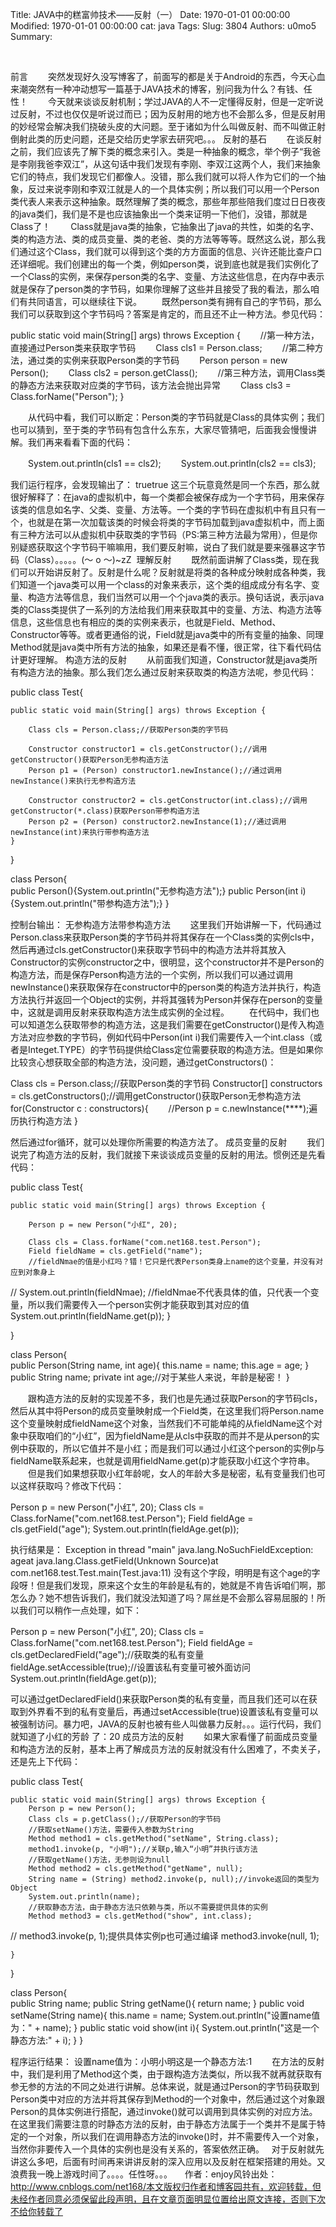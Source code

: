 Title: JAVA中的糕富帅技术——反射（一）
Date: 1970-01-01 00:00:00
Modified: 1970-01-01 00:00:00
cat: java
Tags: 
Slug: 3804
Authors: u0mo5 
Summary: 


 


前言
　　突然发现好久没写博客了，前面写的都是关于Android的东西，今天心血来潮突然有一种冲动想写一篇基于JAVA技术的博客，别问我为什么？有钱、任性！
　　今天就来谈谈反射机制；学过JAVA的人不一定懂得反射，但是一定听说过反射，不过也仅仅是听说过而已；因为反射用的地方也不会那么多，但是反射用的妙经常会解决我们挠破头皮的大问题。至于诸如为什么叫做反射、而不叫做正射倒射此类的历史问题，还是交给历史学家去研究吧。。。
反射的基石
　　在谈反射之前，我们应该先了解下类的概念来引入。类是一种抽象的概念，举个例子“我爸是李刚我爸李双江”，从这句话中我们发现有李刚、李双江这两个人，我们来抽象它们的特点，我们发现它们都像人。没错，那么我们就可以将人作为它们的一个抽象，反过来说李刚和李双江就是人的一个具体实例；所以我们可以用一个Person类代表人来表示这种抽象。既然理解了类的概念，那些年那些陪我们度过日日夜夜的java类们，我们是不是也应该抽象出一个类来证明一下他们，没错，那就是Class了！
　　Class就是java类的抽象，它抽象出了java的共性，如类的名字、类的构造方法、类的成员变量、类的老爸、类的方法等等等。既然这么说，那么我们通过这个Class，我们就可以得到这个类的方方面面的信息、兴许还能比查户口还详细呢。我们创建出的每一个类，例如person类，说到底也就是我们实例化了一个Class的实例，来保存person类的名字、变量、方法这些信息，在内存中表示就是保存了person类的字节码，如果你理解了这些并且接受了我的看法，那么咱们有共同语言，可以继续往下说。
　　既然person类有拥有自己的字节码，那么我们可以获取到这个字节码吗？答案是肯定的，而且还不止一种方法。参见代码：


public static void main(String[] args) throws Exception {
　　//第一种方法，直接通过Person类来获取字节码
　　Class cls1 = Person.class;
　　//第二种方法，通过类的实例来获取Person类的字节码
　　Person person = new Person();
　　Class cls2 = person.getClass();
　　//第三种方法，调用Class类的静态方法来获取对应类的字节码，该方法会抛出异常
　　Class cls3 = Class.forName("Person");
}


　　从代码中看，我们可以断定：Person类的字节码就是Class的具体实例；我们也可以猜到，至于类的字节码有包含什么东东，大家尽管猜吧，后面我会慢慢讲解。我们再来看看下面的代码：

　　System.out.println(cls1 == cls2);
　　System.out.println(cls2 == cls3);

我们运行程序，会发现输出了：
truetrue
这三个玩意竟然是同一个东西，那么就很好解释了：在java的虚拟机中，每一个类都会被保存成为一个字节码，用来保存该类的信息如名字、父类、变量、方法等。一个类的字节码在虚拟机中有且只有一个，也就是在第一次加载该类的时候会将类的字节码加载到java虚拟机中，而上面有三种方法可以从虚拟机中获取类的字节码（PS:第三种方法最为常用），但是你别疑惑获取这个字节码干嘛嘛用，我们要反射嘛，说白了我们就是要来强暴这字节码（Class）。。。。。(～ o ～)~zZ
 理解反射
　　既然前面讲解了Class类，现在我们可以开始讲反射了。反射是什么呢？反射就是将类的各种成分映射成各种类，我们知道一个java类可以用一个class的对象来表示，这个类的组成成分有名字、变量、构造方法等信息，我们当然可以用一个个java类的表示。换句话说，表示java类的Class类提供了一系列的方法给我们用来获取其中的变量、方法、构造方法等信息，这些信息也有相应的类的实例来表示，也就是Field、Method、Constructor等等。或者更通俗的说，Field就是java类中的所有变量的抽象、同理Method就是java类中所有方法的抽象，如果还是看不懂，很正常，往下看代码估计更好理解。
构造方法的反射
　　从前面我们知道，Constructor就是java类所有构造方法的抽象。那么我们怎么通过反射来获取类的构造方法呢，参见代码：


public class Test{
    
    public static void main(String[] args) throws Exception {
        
        Class cls = Person.class;//获取Person类的字节码
        
        Constructor constructor1 = cls.getConstructor();//调用getConstructor()获取Person无参构造方法
        Person p1 = (Person) constructor1.newInstance();//通过调用newInstance()来执行无参构造方法
        
        Constructor constructor2 = cls.getConstructor(int.class);//调用getConstructor(*.class)获取Person带参构造方法
        Person p2 = (Person) constructor2.newInstance(1);//通过调用newInstance(int)来执行带参构造方法
    }

}

class Person{    
    public Person(){System.out.println("无参构造方法");}
    public Person(int i){System.out.println("带参构造方法");}
}


控制台输出：
无参构造方法带参构造方法
　　这里我们开始讲解一下，代码通过Person.class来获取Person类的字节码并将其保存在一个Class类的实例cls中，然后再通过cls.getConstructor()来获取字节码中的构造方法并将其放入Constructor的实例constructor之中，很明显，这个constructor并不是Person的构造方法，而是保存Person构造方法的一个实例，所以我们可以通过调用newInstance()来获取保存在constructor中的person类的构造方法并执行，构造方法执行并返回一个Object的实例，并将其强转为Person并保存在person的变量中，这就是调用反射来获取构造方法生成实例的全过程。
　　在代码中，我们也可以知道怎么获取带参的构造方法，这是我们需要在getConstructor()是传入构造方法对应参数的字节码，例如代码中Person(int i)我们需要传入一个int.class（或者是Integet.TYPE）的字节码提供给Class定位需要获取的构造方法。但是如果你比较贪心想获取全部的构造方法，没问题，通过getConstructors()：

Class cls = Person.class;//获取Person类的字节码
Constructor[] constructors = cls.getConstructors();//调用getConstructor()获取Person无参构造方法
for(Constructor c : constructors){
　　//Person p = c.newInstance(****);遍历执行构造方法
}

然后通过for循环，就可以处理你所需要的构造方法了。
成员变量的反射
　　我们说完了构造方法的反射，我们就接下来谈谈成员变量的反射的用法。惯例还是先看代码：


public class Test{
    
    public static void main(String[] args) throws Exception {
        
        Person p = new Person("小红", 20);
        
        Class cls = Class.forName("com.net168.test.Person");
        Field fieldName = cls.getField("name");
        //fieldNmae的值是小红吗？错！它只是代表Person类身上name的这个变量，并没有对应到对象身上
//        System.out.println(fieldNmae); 
        //fieldNmae不代表具体的值，只代表一个变量，所以我们需要传入一个person实例才能获取到其对应的值
        System.out.println(fieldName.get(p));
    }

}

class Person{    
    public Person(String name, int age){
        this.name = name;
        this.age = age;
    }
    public String name;
    private int age;//对于某些人来说，年龄是秘密！
}


　　跟构造方法的反射的实现差不多，我们也是先通过获取Person的字节码cls，然后从其中将Person的成员变量映射成一个Field类，在这里我们将Person.name这个变量映射成fieldName这个对象，当然我们不可能单纯的从fieldName这个对象中获取咱们的“小红”，因为fieldName是从cls中获取的而并不是从person的实例中获取的，所以它值并不是小红；而是我们可以通过小红这个person的实例p与fieldName联系起来，也就是调用fieldName.get(p)才能获取小红这个字符串。
　　但是我们如果想获取小红年龄呢，女人的年龄大多是秘密，私有变量我们也可以这样获取吗？修改下代码：

Person p = new Person("小红", 20);
Class cls = Class.forName("com.net168.test.Person");
Field fieldAge = cls.getField("age");
System.out.println(fieldAge.get(p));

执行结果是：
Exception in thread "main" java.lang.NoSuchFieldException: ageat java.lang.Class.getField(Unknown Source)at com.net168.test.Test.main(Test.java:11)
没有这个字段，明明是有这个age的字段呀！但是我们发现，原来这个女生的年龄是私有的，她就是不肯告诉咱们啊，那怎么办？她不想告诉我们，我们就没法知道了吗？屌丝是不会那么容易屈服的！所以我们可以稍作一点处理，如下：

Person p = new Person("小红", 20);
Class cls = Class.forName("com.net168.test.Person");
Field fieldAge = cls.getDeclaredField("age");//获取类的私有变量
fieldAge.setAccessible(true);//设置该私有变量可被外面访问
System.out.println(fieldAge.get(p));

可以通过getDeclaredField()来获取Person类的私有变量，而且我们还可以在获取到外界看不到的私有变量后，再通过setAccessible(true)设置该私有变量可以被强制访问。暴力吧，JAVA的反射也被有些人叫做暴力反射。。。运行代码，我们就知道了小红的芳龄 了：20
成员方法的反射
　　如果大家看懂了前面成员变量和构造方法的反射，基本上再了解成员方法的反射就没有什么困难了，不卖关子，还是先上下代码：


public class Test{
    
    public static void main(String[] args) throws Exception {
        Person p = new Person();
        Class cls = p.getClass();//获取Person的字节码
        //获取setName()方法，需要传入参数为String
        Method method1 = cls.getMethod("setName", String.class);
        method1.invoke(p, "小明");//关联p,输入“小明”并执行该方法
        //获取getName()方法，无参则设为null
        Method method2 = cls.getMethod("getName", null);
        String name = (String) method2.invoke(p, null);//invoke返回的类型为Object
        System.out.println(name);
        //获取静态方法，由于静态方法只依赖与类，所以不需要提供具体的实例
        Method method3 = cls.getMethod("show", int.class);
//        method3.invoke(p, 1);提供具体实例p也可通过编译
        method3.invoke(null, 1);
        
    }
}

class Person{    
    public String name;
    public String getName(){
        return name;
    }
    public void setName(String name){
        this.name = name;
        System.out.println("设置name值为：" + name);
    }
    public static void show(int i){
        System.out.println("这是一个静态方法:" + i);
    }
}


程序运行结果：
设置name值为：小明小明这是一个静态方法:1
　　在方法的反射中，我们是利用了Method这个类，由于跟构造方法类似，所以我不就再就获取有参无参的方法的不同之处进行讲解。总体来说，就是通过Person的字节码获取到Person类中对应的方法并将其保存到Method的一个对象中，然后通过这个对象跟Person的具体实例进行搭配，通过invoke()就可以调用到具体实例的对应方法。在这里我们需要注意的时静态方法的反射，由于静态方法属于一个类并不是属于特定的一个对象，所以我们在调用静态方法的invoke()时，并不需要传入一个对象，当然你非要传入一个具体的实例也是没有关系的，答案依然正确。
 
对于反射就先讲这么多吧，后面有时间再来讲讲反射的深入应用以及反射在框架搭建的用处。又浪费我一晚上游戏时间了。。。。任性呀。。。
 
 
作者：enjoy风铃出处：http://www.cnblogs.com/net168/本文版权归作者和博客园共有，欢迎转载，但未经作者同意必须保留此段声明，且在文章页面明显位置给出原文连接，否则下次不给你转载了


